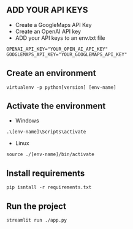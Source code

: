 ## ADD YOUR API KEYS
- Create a GoogleMaps API Key
- Create an OpenAI API key
- ADD your API keys to an env.txt file

```
OPENAI_API_KEY="YOUR_OPEN_AI_API_KEY"
GOOGLEMAPS_API_KEY="YOUR_GOOGLEMAPS_API_KEY"
```

## Create an environment
```
virtualenv -p python[version] [env-name]
```
## Activate the environment
- Windows
```
.\[env-name]\Scripts\activate
```
    
- Linux
```
source ./[env-name]/bin/activate
```

## Install requirements
```
pip isntall -r requirements.txt
```

## Run the project
```
streamlit run ./app.py
```